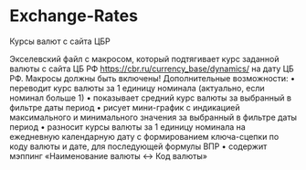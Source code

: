 # Exchange-Rates
Курсы валют с сайта ЦБР

Экселевский файл с макросом, который подтягивает курс заданной валюты с сайта ЦБ РФ https://cbr.ru/currency_base/dynamics/ на дату ЦБ РФ. Макросы должны быть включены!
Дополнительные возможности:
• переводит курс валюты за 1 единицу номинала (актуально, если номинал больше 1)
• показывает средний курс валюты за выбранный в фильтре даты период
• рисует мини-график с индикацией максимального и минимального значения за выбранный в фильтре даты период
• разносит курсы валюты за 1 единицу номинала на ежедневную календарную дату с формированием ключа-сцепки по коду валюты и дате, для последующей формулы ВПР
• содержит мэппинг «Наименование валюты ↔ Код валюты»
